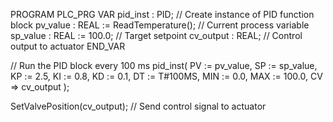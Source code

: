 PROGRAM PLC_PRG
VAR
    pid_inst : PID; // Create instance of PID function block
    pv_value : REAL := ReadTemperature(); // Current process variable
    sp_value : REAL := 100.0;             // Target setpoint
    cv_output : REAL;                     // Control output to actuator
END_VAR

// Run the PID block every 100 ms
pid_inst(
    PV := pv_value,
    SP := sp_value,
    KP := 2.5,
    KI := 0.8,
    KD := 0.1,
    DT := T#100MS,
    MIN := 0.0,
    MAX := 100.0,
    CV => cv_output
);

SetValvePosition(cv_output); // Send control signal to actuator
